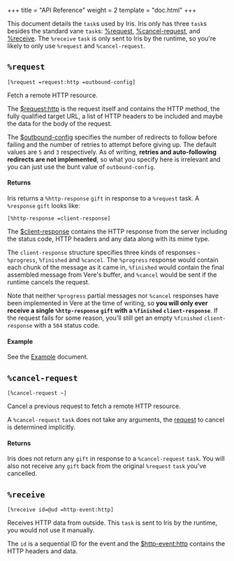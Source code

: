 +++
title = "API Reference"
weight = 2
template = "doc.html"
+++

This document details the `task`s used by Iris. Iris only has three `task`s besides the standard vane `task`s: [%request](#request), [%cancel-request](#cancel-request), and [%receive](#receive). The `%receive` `task` is only sent to Iris by the runtime, so you're likely to only use `%request` and `%cancel-request`.

## `%request`

```hoon
[%request =request:http =outbound-config]
```

Fetch a remote HTTP resource.

The [$request:http](/docs/arvo/eyre/data-types#requesthttp) is the request itself and contains the HTTP method, the fully qualified target URL, a list of HTTP headers to be included and maybe the data for the body of the request.

The [$outbound-config](/docs/arvo/iris/data-types#outbound-config) specifies the number of redirects to follow before failing and the number of retries to attempt before giving up. The default values are `5` and `3` respectively. As of writing, **retries and auto-following redirects are not implemented**, so what you specify here is irrelevant and you can just use the bunt value of `outbound-config`.

#### Returns

Iris returns a `%http-response` `gift` in response to a `%request` task. A `%response` `gift` looks like:

```hoon
[%http-response =client-response]
```

The [$client-response](/docs/arvo/iris/data-types#client-response) contains the HTTP response from the server including the status code, HTTP headers and any data along with its mime type.

The `client-response` structure specifies three kinds of responses - `%progress`, `%finished` and `%cancel`. The `%progress` response would contain each chunk of the message as it came in, `%finished` would contain the final assembled message from Vere's buffer, and `%cancel` would be sent if the runtime cancels the request.

Note that neither `%progress` partial messages nor `%cancel` responses have been implemented in Vere at the time of writing, so **you will only ever receive a single `%http-response` `gift` with a `%finished` `client-response`**. If the request fails for some reason, you'll still get an empty `%finished` `client-response` with a `504` status code.

#### Example

See the [Example](/docs/arvo/iris/example) document.

## `%cancel-request`

```hoon
[%cancel-request ~]
```

Cancel a previous request to fetch a remote HTTP resource.

A `%cancel-request` `task` does not take any arguments, the [request](#request) to cancel is determined implicitly.

#### Returns

Iris does not return any `gift` in response to a `%cancel-request` `task`. You will also not receive any `gift` back from the original `%request` `task` you've cancelled.

## `%receive`

```hoon
[%receive id=@ud =http-event:http]
```

Receives HTTP data from outside. This `task` is sent to Iris by the runtime, you would not use it manually.

The `id` is a sequential ID for the event and the [$http-event:http](/docs/arvo/eyre/data-types#http-eventhttp) contains the HTTP headers and data.

